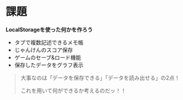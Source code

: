 # 課題

**LocalStorageを使った何かを作ろう**

- タブで複数記述できるメモ帳
- じゃんけんのスコア保存
- ゲームのセーブ&ロード機能
- 保存したデータをグラフ表示

>大事なのは「データを保存できる」「データを読み出せる」の2点！
>
>これを用いて何ができるか考えるのだッ！！